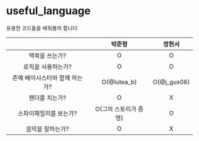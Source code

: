 # useful_language
유용한 코드들을 배워볼까 합니다


| |박준형|정현서|
|:--:|:--:|:--:|
|맥북을 쓰는가?|O|O|
|로직을 사용하는가?|O|O|
|존예 베이시스터와 함께 하는가?|O(@lutea_b)|O(@j_gus06)|
|펜더를 치는가?|O|X|
|스파이패밀리를 보는가?|O(그의 스토리가 증명)|O|
|음악을 잘하는가?|O|X|
